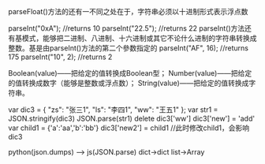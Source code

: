 parseFloat()方法的还有一不同之处在于，字符串必须以十进制形式表示浮点数

parseInt("0xA"); //returns 10
parseInt("22.5"); //returns 22
parseInt()方法还有基模式，能够把二进制、八进制、十六进制或其它不论什么进制的字符串转换成整数。基是由parseInt()方法的第二个參数指定的
parseInt("AF", 16); //returns 175
parseInt("10", 2); //returns 2

Boolean(value)——把给定的值转换成Boolean型；
Number(value)——把给定的值转换成数字（能够是整数或浮点数）；
String(value)——把给定的值转换成字符串。


var dic3 = { "zs": "张三1", "ls": "李四1", "ww": "王五1" };
var str1 = JSON.stringify(dic3)
JSON.parse(str1)
delete dic3['ww']
dic3['new'] = 'add'
var child1 = {'a':'aa','b':'bb'}
dic3['new2'] = child1 //此时修改child1，会影响dic3


python(json.dumps) --> js(JSON.parse)
dict->dict
list->Array

